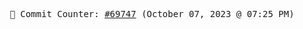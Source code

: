 <p align="center">
    <samp>
        📮 Commit Counter: <a href="https://github.com/Javascript-void0/Javascript-void0/commits/main">#69747</a> (October 07, 2023 @ 07:25 PM)
    </samp>
</p>
